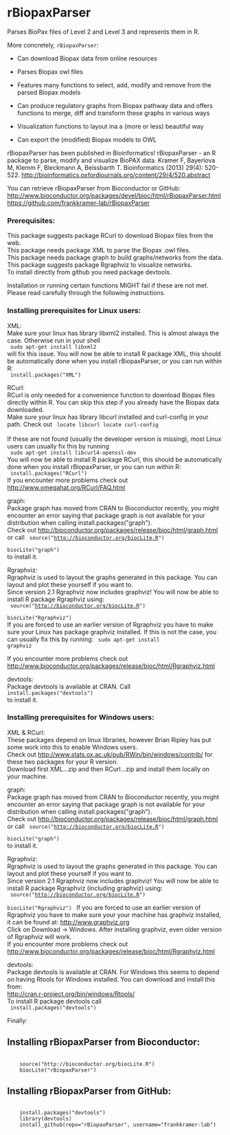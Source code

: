 # rBiopaxParser

Parses BioPax files of Level 2 and Level 3 and represents them in R. 
  
More concretely, `rBiopaxParser`:

 * Can download Biopax data from online resources

 * Parses Biopax owl files

 * Features many functions to select, add, modify and remove from the parsed Biopax models

 * Can produce regulatory graphs from Biopax pathway data and offers functions to merge, diff and transform these graphs in various ways 
 
 * Visualization functions to layout ina a (more or less) beautiful way
 
 * Can export the (modified) Biopax models to OWL

rBiopaxParser has been published in Bioinformatics!
rBiopaxParser - an R package to parse, modify and visualize BioPAX data. Kramer F, Bayerlova M, Klemm F, Bleckmann A, Beissbarth T. Bioinformatics (2013) 29(4): 520-522.
http://bioinformatics.oxfordjournals.org/content/29/4/520.abstract

You can retrieve rBiopaxParser from Bioconductor or GitHub:
http://www.bioconductor.org/packages/devel/bioc/html/rBiopaxParser.html
https://github.com/frankkramer-lab/rBiopaxParser  

  
### Prerequisites:  
This package suggests package RCurl to download Biopax files from the web.  
This package needs package XML to parse the Biopax .owl files.  
This package needs package graph to build graphs/networks from the data.  
This package suggests package Rgraphviz to visualize networks.    
To install directly from github you need package devtools.  
  
Installation or running certain functions MIGHT fail if these are not met. Please read carefully through the following instructions.   

### Installing prerequisites for Linux users:  
XML:   
Make sure your linux has library libxml2 installed. This is almost always the case. Otherwise run in your shell  
<code>
	sudo apt-get install libxml2
</code>  
will fix this issue. You will now be able to install R package XML, this should be automatically done when you install rBiopaxParser, or you can run within R:  
<code>
	install.packages("XML")
</code>  

RCurl:   
RCurl is only needed for a convenience function to download Biopax files directly within R. You can skip this step if you already have the Biopax data downloaded.  
Make sure your linux has library libcurl installed and curl-config in your path. Check out 
<code>
	locate libcurl
	locate curl-config
</code>  
If these are not found (usually the developer version is missing), most Linux users can usually fix this by running   
<code>
	sudo apt-get install libcurl4-openssl-dev
</code>    
You will now be able to install R package RCurl, this should be automatically done when you install rBiopaxParser, or you can run within R:  
<code>
	install.packages("RCurl")
</code>  
If you encounter more problems check out http://www.omegahat.org/RCurl/FAQ.html  
   
  
graph:  
Package graph has moved from CRAN to Bioconductor recently, you might encounter an error saying that package graph is not available for your distribution when calling install.packages("graph").  
Check out http://bioconductor.org/packages/release/bioc/html/graph.html or call
<code>
	source("http://bioconductor.org/biocLite.R")  
    biocLite("graph")
</code>  
to install it.  
  
  
Rgraphviz:   
Rgraphviz is used to layout the graphs generated in this package. You can layout and plot these yourself if you want to.  
Since version 2.1 Rgraphviz now includes graphviz!
You will now be able to install R package Rgraphviz using:  
<code>
	source("http://bioconductor.org/biocLite.R")  
    biocLite("Rgraphviz")
</code>    
If you are forced to use an earlier version of Rgraphviz you have to make sure
your Linux has package graphviz installed.
If this is not the case, you can usually fix this by running:
<code>
	sudo apt-get install graphviz
</code>    

If you encounter more problems check out http://www.bioconductor.org/packages/release/bioc/html/Rgraphviz.html  
  
  
devtools:  
Package devtools is available at CRAN. Call
<code>
	install.packages("devtools")
</code>  
to install it.  
  
  
### Installing prerequisites for Windows users:  
XML & RCurl:   
These packages depend on linux libraries, however Brian Ripley has put some work into this to enable Windows users.  
Check out  http://www.stats.ox.ac.uk/pub/RWin/bin/windows/contrib/ for these two packages for your R version.  
Download first XML...zip and then RCurl...zip and install them locally on your machine.  
  
  
graph:  
Package graph has moved from CRAN to Bioconductor recently, you might encounter an error saying that package graph is not available for your distribution when calling install.packages("graph").  
Check out http://bioconductor.org/packages/release/bioc/html/graph.html or call
<code>
	source("http://bioconductor.org/biocLite.R")  
    biocLite("graph")
</code>  
to install it.  
  
  
Rgraphviz:   
Rgraphviz is used to layout the graphs generated in this package. You can layout and plot these yourself if you want to.  
Since version 2.1 Rgraphviz now includes graphviz!
You will now be able to install R package Rgraphviz (including graphviz) using:  
<code>
	source("http://bioconductor.org/biocLite.R")  
    biocLite("Rgraphviz")
</code>
If you are forced to use an earlier version of Rgraphviz you have to make sure
your your machine has graphviz installed, it can be found at: http://www.graphviz.org  
Click on Download -> Windows. 
After installing graphviz, even older version of Rgraphviz will work.    
If you encounter more problems check out http://www.bioconductor.org/packages/release/bioc/html/Rgraphviz.html  
  
  
devtools:  
Package devtools is available at CRAN. For Windows this seems to depend on having Rtools for Windows installed. You can download and install this from:  
http://cran.r-project.org/bin/windows/Rtools/  
To install R package devtools call  
<code>
	install.packages("devtools")
</code>  
  
  
Finally:   
## Installing rBiopaxParser from Bioconductor:  
<code>
	source("http://bioconductor.org/biocLite.R") 
	biocLite("rBiopaxParser")
</code>

## Installing rBiopaxParser from GitHub:  
<code>
	install.packages("devtools")  
	library(devtools)  
	install_github(repo="rBiopaxParser", username="frankkramer-lab")
</code>



 
 
